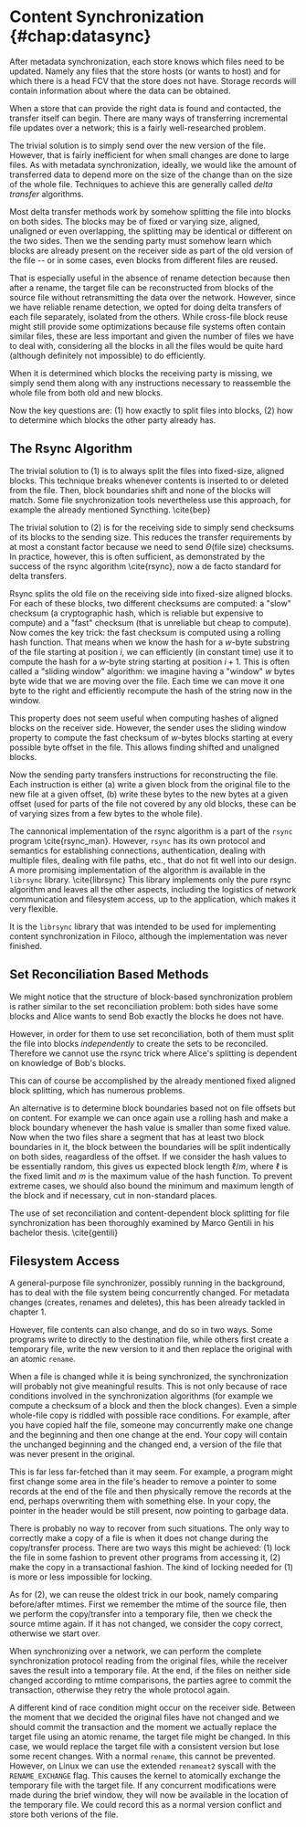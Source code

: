 # Content Synchronization               {#chap:datasync}

After metadata synchronization, each store knows which files need to be updated.
Namely any files that the store hosts (or wants to host) and for which there
is a head FCV that the store does not have. Storage records will contain information
about where the data can be obtained.

When a store that can provide the right data is found and contacted, the transfer
itself can begin. There are many ways of transferring incremental file updates
over a network; this is a fairly well-researched problem.

The trivial solution is to simply send over the new version of the file. However, that
is fairly inefficient for when small changes are done to large files. As with metadata
synchronization, ideally, we would like the amount of transferred data to depend more
on the size of the change than on the size of the whole file. Techniques to achieve
this are generally called *delta transfer* algorithms.

Most delta transfer methods work by somehow splitting the file into blocks on both
sides. The blocks may be of fixed or varying size, aligned, unaligned or even
overlapping, the splitting may be identical or different on the two sides. Then
we the sending party must somehow learn which blocks are already present on the
receiver side as part of the old version of the file -- or in some cases, even blocks
from different files are reused.

That is especially useful in the absence of rename
detection because then after a rename, the target file can be reconstructed from
blocks of the source file without retransmitting the data over the network. However,
since we have reliable rename detection, we opted for doing delta transfers of each
file separately, isolated from the others. While cross-file block reuse might
still provide some optimizations because file systems often contain similar files,
these are less important and given the number of files we have to deal with,
considering all the blocks in all the files would be quite hard (although definitely
not impossible) to do efficiently.

When it is determined which blocks the receiving party is missing, we simply send 
them along with any instructions necessary to reassemble the whole file from both
old and new blocks.

Now the key questions are: (1) how exactly to split files into blocks, (2) how to
determine which blocks the other party already has.

## The Rsync Algorithm

The trivial solution to (1) is to always split the files into fixed-size, aligned
blocks. This technique breaks whenever contents is inserted to or deleted from
the file. Then, block boundaries shift and none of the blocks will match. Some
file snychronization tools nevertheless use this approach, for example the already
mentioned Syncthing. \cite{bep}

The trivial solution to (2) is for the receiving side to simply send checksums
of its blocks to the sending size. This reduces the transfer requirements by at
most a constant factor because we need to send $\Theta(\text{file size})$ checksums.
In practice, however, this is often sufficient, as demonstrated by the success
of the rsync algorithm \cite{rsync}, now a de facto standard for delta transfers.

Rsync splits the old file on the receiving side into fixed-size aligned blocks.
For each of these blocks, two different checksums are computed: a "slow" checksum
(a cryptographic hash, which is reliable but expensive to compute) and a "fast"
checksum (that is unreliable but cheap to compute). Now comes the key trick: the
fast checksum is computed using a rolling hash function. That means when we know
the hash for a $w$-byte substring of the file starting at position
$i$, we can efficiently (in constant time) use it to compute the hash for a $w$-byte
string starting at position $i+1$. This is often called a "sliding window" algorithm:
we imagine having a "window" $w$ bytes byte wide that we are moving over the file.
Each time we can move it one byte to the right and efficiently recompute the hash
of the string now in the window.

This property does not seem useful when computing hashes of aligned blocks on the
receiver side. However, the sender uses the sliding window property to compute
the fast checksum of $w$-bytes blocks starting at every possible byte offset in the
file. This allows finding shifted and unaligned blocks.

Now the sending party transfers instructions for reconstructing the file. Each instruction
is either (a) write a given block from the original file to the new file at a given offset,
(b) write these bytes to the new bytes at a given offset (used for parts of the file
not covered by any old blocks, these can be of varying sizes from a few bytes to the whole
file).

The cannonical implementation of the rsync algorithm is a part of the `rsync`
program \cite{rsync_man}.  However, `rsync` has its own protocol and semantics for establishing
connections, authentication, dealing with multiple files, dealing with file
paths, etc., that do not fit well into our design. A more promising
implementation of the algorithm is available in the `librsync` library. \cite{librsync}
This
library implements only the pure rsync algorithm and leaves all the other
aspects, including the logistics of network communication and filesystem
access, up to the application, which makes it very flexible.

It is the `librsync` library that was intended to be used for implementing content
synchronization in Filoco, although the implementation was never finished.

## Set Reconciliation Based Methods

We might notice that the structure of block-based synchronization problem is
rather similar to the set reconciliation problem: both sides have some blocks
and Alice wants to send Bob exactly the blocks he does not have.

However, in order for them to use set reconciliation, both of them must split
the file into blocks *independently* to create the sets to be reconciled. Therefore
we cannot use the rsync trick where Alice's splitting is dependent on knowledge
of Bob's blocks.

This can of course be accomplished by the already mentioned fixed aligned block
splitting, which has numerous problems.

An alternative is to determine block boundaries based not on file offsets but
on content. For example we can once again use a rolling hash and make a block
boundary whenever the hash value is smaller than some fixed value. Now when the
two files share a segment that has at least two block boundaries in it, the block
between the boundaries will be split indentically on both sides, reagardless
of the offset. If we consider the hash values to be essentially random, this
gives us expected block length $\ell/m$, where $\ell$ is the fixed limit and
$m$ is the maximum value of the hash function. To prevent extreme cases, we should
also bound the minimum and maximum length of the block and if necessary, cut
in non-standard places.

The use of set reconciliation and content-dependent block splitting for file
synchronization has been thoroughly examined by Marco Gentili in his
bachelor thesis. \cite{gentili}

## Filesystem Access

A general-purpose file synchronizer, possibly running in the background, has
to deal with the file system being concurrently changed. For metadata changes
(creates, renames and deletes), this has been already tackled in chapter 1.

However, file contents can also change, and do so in two ways. Some programs
write to directly to the destination file, while others first create a temporary
file, write the new version to it and then replace the original with an
atomic `rename`.

When a file is changed while it is being synchronized, the synchronization will
probably not give meaningful results. This is not only because of race conditions
involved in the synchronization algorithms (for example we compute a checksum
of a block and then the block changes). Even a simple whole-file copy is riddled with
possible race conditions. For example, after you have copied half the file, someone
may concurrently make one change and the beginning and then one change at the end.
Your copy will contain the unchanged beginning and the changed end, a version of the
file that was never present in the original.

This is far less far-fetched than it may seem. For example, a program might first
change some area in the file's header to remove a pointer to some records at the
end of the file and then physically remove the records at the end, perhaps overwriting
them with something else. In your copy, the pointer in the header would be still
present, now pointing to garbage data.

There is probably no way to recover from such situations. The only way to correctly make
a copy of a file is when it does not change during the copy/transfer process.
There are two ways this might be achieved: (1) lock the file in some fashion to prevent
other programs from accessing it, (2) make the copy in a transactional fashion.
The kind of locking needed for (1) is more or less impossible for locking.

As for (2), we can reuse the oldest trick in our book, namely comparing before/after
mtimes. First we remember the mtime of the source file, then we perform the copy/transfer
into a temporary file, then we check the source mtime again. If it has not changed, we
consider the copy correct, otherwise we start over.

When synchronizing over a network, we can perform
the complete synchronization protocol reading from the original files, while the receiver
saves the result into a temporary file. At the end, if the files on neither side changed
according to mtime comparisons, the parties agree to commit the transaction, otherwise
they retry the whole protocol again.

A different kind of race condition might occur on the receiver side. Between the moment
that we decided the original files have not changed and we should commit the transaction
and the moment we actually replace the target file using an atomic rename, the target file
might be changed. In this case, we would replace the target file with a consistent
version but lose some recent changes. With a normal `rename`, this cannot be prevented.
However, on Linux we can use the extended `renameat2` syscall with the `RENAME_EXCHANGE`
flag. This causes the kernel to atomically exchange the temporary file with the target
file. If any concurrent modifications were made during the brief window, they will now
be available in the location of the temporary file. We could record this as a normal
version conflict and store both verions of the file.
